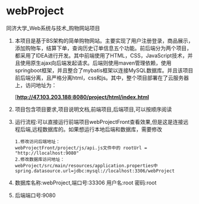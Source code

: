 # webProject
同济大学_Web系统与技术_购物网站项目

1. 本项目是基于BS架构的简单购物网站。主要实现了用户注册登录，商品展示，添加购物车，结算下单，查询历史订单信息五个功能。前后端分为两个项目，都采用了IDEA进行开发。其中前端使用了HTML，CSS，JavaScript技术，并且使用原生ajax向后端发起请求。后端则使用maven管理依赖，使用springboot框架，并且整合了mybatis框架以连接MySQL数据库。并且该项目前后端分离，且严格分离html，css和js。其中，整个项目部署在了云服务器上，访问地址为：

   [**http://47.103.203.188:8080/project/html/index.html**

2. 项目包含项目要求,项目说明文档,前端项目,后端项目,可以按顺序阅读

3. 运行流程:可以直接运行前端项目webProjectFront查看效果,但是这是连接远程后端,远程数据库的。如果想运行本地后端和数据库，需要修改

   ```
   1.修改访问后端地址：
   webProjectFront/project/js/api.js文件中的 rootUrl = "http://llocalhost:9080"
   2.修改数据库访问地址：
   webProject/src/main/resources/application.properties中
   spring.datasource.url=jdbc:mysql://localhost:3306/webProject
   ```

4. 数据库名称:webProject,端口号:33306 用户名:root 密码:root

5. 后端端口号:9080

   ​